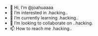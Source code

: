 - 👋 Hi, I’m @joahuaaaa
- 👀 I’m interested in .hacking..
- 🌱 I’m currently learning .hacking..
- 💞️ I’m looking to collaborate on ..hacking.
- 📫 How to reach me .hacking..

<!---
joahuaaaa/joahuaaaa is a ✨ special ✨ repository because its `README.md` (this file) appears on your GitHub profile.
You can click the Preview link to take a look at your changes.
--->
